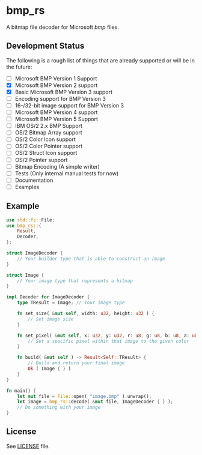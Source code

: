 # bmp_rs

A bitmap file decoder for Microsoft *bmp* files.

## Development Status

The following is a rough list of things that are already supported or will be in the future:

- [ ] Microsoft BMP Version 1 Support
- [x] Microsoft BMP Version 2 support
- [x] Basic Microsoft BMP Version 3 support
- [ ] Encoding support for BMP Version 3
- [ ] 16-/32-bit image support for BMP Version 3
- [ ] Microsoft BMP Version 4 support
- [ ] Microsoft BMP Version 5 Support
- [ ] IBM OS/2 2.x BMP Support
- [ ] OS/2 Bitmap Array support
- [ ] OS/2 Color Icon support
- [ ] OS/2 Color Pointer support
- [ ] OS/2 Struct Icon support
- [ ] OS/2 Pointer support
- [ ] Bitmap Encoding (A simple writer)
- [ ] Tests (Only internal manual tests for now)
- [ ] Documentation
- [ ] Examples

## Example

```rust
use std::fs::File;
use bmp_rs::{
    Result,
    Decoder,
};

struct ImageDecoder {
    // Your builder type that is able to construct an image
}

struct Image {
    // Your image type that represents a bitmap
}

impl Decoder for ImageDecoder {
    type TResult = Image; // Your image type

    fn set_size( &mut self, width: u32, height: u32 ) {
        // Set image size
    }

    fn set_pixel( &mut self, x: u32, y: u32, r: u8, g: u8, b: u8, a: u8 ) {
        // Set a specific pixel within that image to the given color
    }

    fn build( &mut self ) -> Result<Self::TResult> {
        // Build and return your final image
        Ok ( Image { } )
    }
}

fn main() {
    let mut file = File::open( "image.bmp" ).unwrap();
    let image = bmp_rs::decode( &mut file, ImageDecoder { } );
    // Do something with your image
}
```

## License

See [LICENSE](LICENSE) file.
